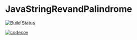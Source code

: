 # JavaStringRevandPalindrome

<!-- https://travis-ci.org/rajendra-rpavankumar/JavaStringRevandPalindrome.svg?branch=master -->

[![Build Status](https://travis-ci.org/rajendra-rpavankumar/JavaStringRevandPalindrome.svg?branch=master)](https://travis-ci.org/rajendra-rpavankumar/JavaStringRevandPalindrome)

[![codecov](https://codecov.io/gh/rajendra-rpavankumar/JavaStringRevandPalindrome/branch/master/graphs/badge.svg)](https://codecov.io/gh/rajendra-rpavankumar/JavaStringRevandPalindrome)
